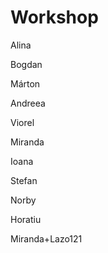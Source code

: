 # Workshop

Alina 

Bogdan

Márton

Andreea

Viorel

Miranda

Ioana

Stefan

Norby


Horatiu

Miranda+Lazo121

